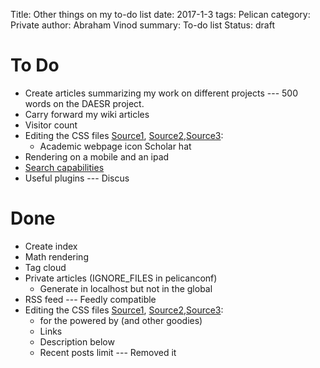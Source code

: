 Title: Other things on my to-do list
date: 2017-1-3
tags: Pelican
category: Private
author: Abraham Vinod
summary: To-do list
Status: draft

# To Do

+ Create articles summarizing my work on different projects --- 500 words on the DAESR project.
+ Carry forward my wiki articles
+ Visitor count
+ Editing the CSS files [Source1](http://beneathdata.com/how-to/how-i-built-this-website/),
[Source2](http://algorithmshop.com/20131212-starting-a-blog.html),[Source3](https://spapas.github.io/2013/10/07/pelican-static-windows/):
    + Academic webpage icon Scholar hat
+ Rendering on a mobile and an ipad
+ [Search capabilities](http://moparx.com/2014/04/adding-search-capabilities-within-your-pelican-powered-site-using-tipue-search/)
+ Useful plugins --- Discus

# Done

+ Create index
+ Math rendering
+ Tag cloud
+ Private articles (IGNORE_FILES in pelicanconf)
    + Generate in localhost but not in the global
+ RSS feed --- Feedly compatible
+ Editing the CSS files [Source1](http://beneathdata.com/how-to/how-i-built-this-website/),
[Source2](http://algorithmshop.com/20131212-starting-a-blog.html),[Source3](https://spapas.github.io/2013/10/07/pelican-static-windows/):
    + for the powered by (and other goodies)
    + Links
    + Description below
    + Recent posts limit --- Removed it

